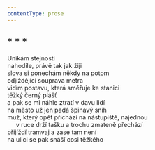 ```yaml
---
contentType: prose
---
```


## \* \* \*

Unikám stejnosti  
nahodile, právě tak jak žiji  
slova si ponechám někdy na potom  
odjíždějící souprava metra  
vidím postavu, která směřuje ke stanici  
těžký černý plášť  
a pak se mi náhle ztratí v davu lidí  
na město už jen padá špinavý sníh  
muž, který opět přichází na nástupiště, najednou  
     v ruce drží tašku a trochu zmateně přechází  
přijíždí tramvaj a zase tam není  
na ulici se pak snáší cosi těžkého

